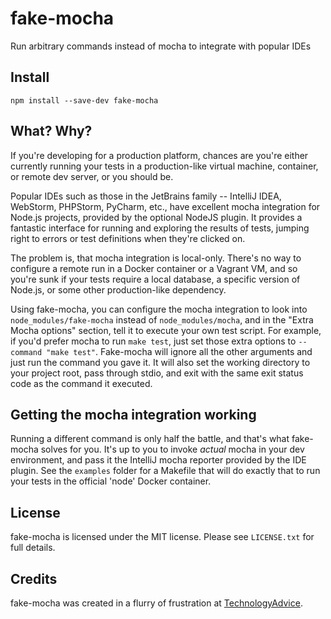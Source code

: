 # fake-mocha
Run arbitrary commands instead of mocha to integrate with popular IDEs

## Install

    npm install --save-dev fake-mocha

## What? Why?
If you're developing for a production platform, chances are you're either
currently running your tests in a production-like virtual machine, container,
or remote dev server, or you should be.

Popular IDEs such as those in the JetBrains family -- IntelliJ IDEA, WebStorm,
PHPStorm, PyCharm, etc., have excellent mocha integration for Node.js projects,
provided by the optional NodeJS plugin. It provides a fantastic interface for
running and exploring the results of tests, jumping right to errors or test
definitions when they're clicked on.

The problem is, that mocha integration is local-only. There's no way to
configure a remote run in a Docker container or a Vagrant VM, and so you're
sunk if your tests require a local database, a specific version of Node.js, or
some other production-like dependency.

Using fake-mocha, you can configure the mocha integration to look into
`node_modules/fake-mocha` instead of `node_modules/mocha`, and in the
"Extra Mocha options" section, tell it to execute your own test script. For
example, if you'd prefer mocha to run `make test`, just set those extra
options to `--command "make test"`. Fake-mocha will ignore all the other
arguments and just run the command you gave it. It will also set the working
directory to your project root, pass through stdio, and exit with the same exit
status code as the command it executed.

## Getting the mocha integration working
Running a different command is only half the battle, and that's what fake-mocha
solves for you. It's up to you to invoke _actual_ mocha in your dev
environment, and pass it the IntelliJ mocha reporter provided by the IDE
plugin. See the `examples` folder for a Makefile that will do exactly that
to run your tests in the official 'node' Docker container.

## License
fake-mocha is licensed under the MIT license. Please see `LICENSE.txt` for full
details.

## Credits
fake-mocha was created in a flurry of frustration at
[TechnologyAdvice](http://technologyadvice.com).

